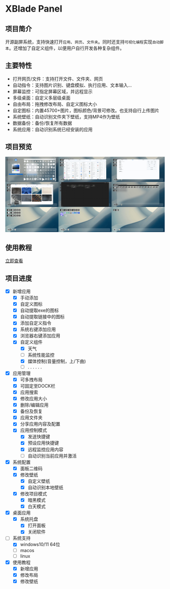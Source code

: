 # XBlade Panel
## 项目简介
开源副屏系统，支持快速打开```应用```、```网页```、```文件夹```。同时还支持```可视化编程```实现```自动脚本```。还增加了自定义组件，以便用户自行开发各种复杂组件。

## 主要特性
* 打开网页/文件：支持打开文件、文件夹、网页
* 自动指令：支持图片识别、键盘模拟、执行应用、文本输入...
* 屏幕监控：可指定屏幕区域，并远程显示
* 多级桌面：自定义多层级桌面
* 自由布局：拖拽修改布局、自定义图标大小
* 自定图标：内置45700+图片，图标颜色/背景可修改。也支持自行上传图片
* 系统壁纸：自动识别文件夹下壁纸，支持MP4作为壁纸
* 数据备份：备份/恢复所有数据
* 系统应用：自动识别系统已经安装的应用
## 项目预览

![首页](https://raw.githubusercontent.com/bladexmm/XBlade-panel/main/static/imgs/all_tiny.png)


## 使用教程

[立即查看](https://github.com/bladexmm/XBlade-panel/blob/main/guide.md)

## 项目进度
- [x] 新增应用
  - [x] 手动添加
  - [x] 自定义图标
  - [x] 自动提取exe的图标
  - [x] 自动提取链接中的图标
  - [x] 添加自定义指令
  - [x] 系统右键添加应用 
  - [x] 浏览器右键添加应用
  - [x] 自定义组件
    - [x] 天气
    - [ ] 系统性能监控
    - [x] 媒体控制(音量控制，上/下曲)
    - [ ] . . . . . .
- [x] 应用管理
  - [x] 可多拽布局
  - [x] 可固定至DOCK栏
  - [x] 应用搜索
  - [x] 修改应用大小
  - [x] 删除/编辑应用
  - [x] 备份及恢复
  - [x] 应用文件夹
  - [x] 分享应用内容及配置
  - [x] 应用控制模式
    - [x] 发送快捷键
    - [x] 预设应用快捷键
    - [x] 远程监控应用内容
    - [ ] 自动识别当前应用并激活
- [x] 系统配置
  - [x] 面板二维码
  - [x] 修改壁纸
    - [x] 自定义壁纸
    - [x] 自动识别本地壁纸 
  - [x] 修改项目模式
    - [x] 暗黑模式
    - [x] 白天模式
- [x] 桌面应用
  - [x] 系统托盘
    - [x] 打开面板
    - [x] 关闭软件
- [ ] 系统支持
  - [x] windows10/11 64位
  - [ ] macos
  - [ ] linux
- [x] 使用教程
  - [x] 新增应用
  - [x] 修改布局
  - [x] 修改壁纸
